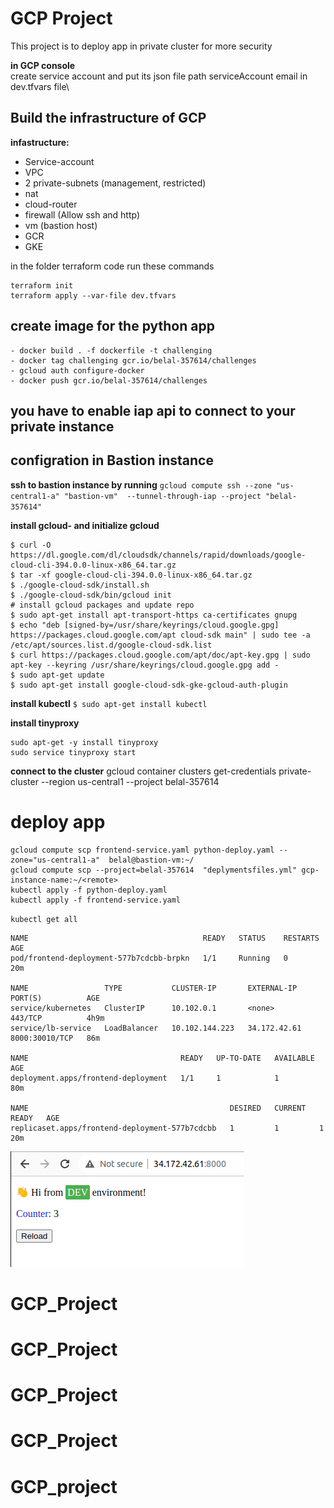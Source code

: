 # GCP Project 
This project is to deploy app in private cluster for more security

**in GCP console**\
create service account and put its json file path serviceAccount email in dev.tfvars file\



## Build the infrastructure of GCP 
**infastructure:**
- Service-account
- VPC
- 2 private-subnets (management, restricted)
- nat
- cloud-router
- firewall (Allow ssh and http)
- vm (bastion host)
- GCR
- GKE

in the folder terraform code run these commands
```
terraform init 
terraform apply --var-file dev.tfvars
```
## create image for the python app  
```
- docker build . -f dockerfile -t challenging
- docker tag challenging gcr.io/belal-357614/challenges
- gcloud auth configure-docker
- docker push gcr.io/belal-357614/challenges
```
## you have to enable iap api to connect to your private instance 

## configration in Bastion instance
**ssh to bastion instance by running**
`gcloud compute ssh --zone "us-central1-a" "bastion-vm"  --tunnel-through-iap --project "belal-357614"`

**install gcloud- and initialize gcloud**
```
$ curl -O https://dl.google.com/dl/cloudsdk/channels/rapid/downloads/google-cloud-cli-394.0.0-linux-x86_64.tar.gz
$ tar -xf google-cloud-cli-394.0.0-linux-x86_64.tar.gz
$ ./google-cloud-sdk/install.sh
$ ./google-cloud-sdk/bin/gcloud init
# install gcloud packages and update repo
$ sudo apt-get install apt-transport-https ca-certificates gnupg
$ echo "deb [signed-by=/usr/share/keyrings/cloud.google.gpg] https://packages.cloud.google.com/apt cloud-sdk main" | sudo tee -a /etc/apt/sources.list.d/google-cloud-sdk.list
$ curl https://packages.cloud.google.com/apt/doc/apt-key.gpg | sudo apt-key --keyring /usr/share/keyrings/cloud.google.gpg add -
$ sudo apt-get update
$ sudo apt-get install google-cloud-sdk-gke-gcloud-auth-plugin
```
**install kubectl**
`$ sudo apt-get install kubectl`

**install tinyproxy**
```
sudo apt-get -y install tinyproxy
sudo service tinyproxy start
```
**connect to the cluster**
gcloud container clusters get-credentials private-cluster --region us-central1 --project belal-357614

# deploy app
```
gcloud compute scp frontend-service.yaml python-deploy.yaml --zone="us-central1-a"  belal@bastion-vm:~/
gcloud compute scp --project=belal-357614  "deplymentsfiles.yml" gcp-instance-name:~/<remote>
kubectl apply -f python-deploy.yaml
kubectl apply -f frontend-service.yaml
```
`kubectl get all`
```
NAME                                       READY   STATUS    RESTARTS   AGE
pod/frontend-deployment-577b7cdcbb-brpkn   1/1     Running   0          20m

NAME                 TYPE           CLUSTER-IP       EXTERNAL-IP    PORT(S)          AGE
service/kubernetes   ClusterIP      10.102.0.1       <none>         443/TCP          4h9m
service/lb-service   LoadBalancer   10.102.144.223   34.172.42.61   8000:30010/TCP   86m

NAME                                  READY   UP-TO-DATE   AVAILABLE   AGE
deployment.apps/frontend-deployment   1/1     1            1           80m

NAME                                             DESIRED   CURRENT   READY   AGE
replicaset.apps/frontend-deployment-577b7cdcbb   1         1         1       20m
```
![This is an image](/images/app-result.png)
# GCP_Project
# GCP_Project
# GCP_Project
# GCP_Project
# GCP_project
